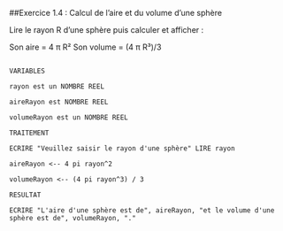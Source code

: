 ##Exercice 1.4 : Calcul de l’aire et du volume d’une sphère

Lire le rayon R d’une sphère puis calculer et afficher :

Son aire = 4 π R² Son volume = (4 π R³)/3

```

VARIABLES

rayon est un NOMBRE REEL

aireRayon est NOMBRE REEL

volumeRayon est un NOMBRE REEL

TRAITEMENT

ECRIRE "Veuillez saisir le rayon d'une sphère" LIRE rayon

aireRayon <-- 4 pi rayon^2

volumeRayon <-- (4 pi rayon^3) / 3

RESULTAT

ECRIRE "L'aire d'une sphère est de", aireRayon, "et le volume d'une sphère est de", volumeRayon, "."
 
 ```
